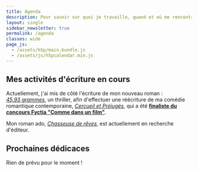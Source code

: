```yaml
---
title: Agenda
description: Pour savoir sur quoi je travaille, quand et où me rencontrer (événements, dédicaces...) Voici mon agenda !
layout: single
sidebar_newsletter: true
permalink: /agenda
classes: wide
page_js:
  - /assets/h5p/main.bundle.js
  - /assets/js/h5pcalendar.min.js
---
```


<div id="h5p-publications"></div>

## Mes activités d'écriture en cours

Actuellement, j'ai mis de côté l'écriture de mon nouveau roman&nbsp;: [*45,93&nbsp;grammes*](/publications/projets-en-cours/#4593grammes), un thriller, afin d'effectuer une réécriture de ma comédie romantique contemporaine, [*Cercueil et Préjugés*](/publications/projets-en-cours/#cercueil-et-préjugés), qui a été <a href="https://www.fyctia.com/blog/articles/833" target="_blank">**finaliste du concours Fyctia "Comme dans un film"**</a>.

Mon roman ado, [*Chasseuse de rêves*](/publications/projets-en-cours/#chasseuse-de-r%C3%AAves-titre-provisoire), est actuellement en recherche d'éditeur.


## Prochaines dédicaces

Rien de prévu pour le moment&nbsp;!

